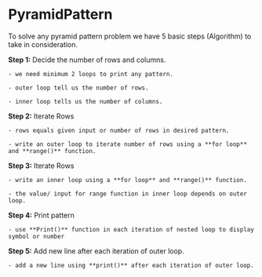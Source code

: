 # PyramidPattern

To solve any pyramid pattern problem we have 5 basic steps (Algorithm) to take in consideration.

**Step 1:** Decide the number of rows and columns.

    - we need minimum 2 loops to print any pattern.
    
    - outer loop tell us the number of rows.
    
    - inner loop tells us the number of columns.
    
**Step 2:** Iterate Rows

    - rows equals given input or number of rows in desired pattern.
    
    - write an outer loop to iterate number of rows using a **for loop** and **range()** function.
    
**Step 3:** Iterate Rows

    - write an inner loop using a **for loop** and **range()** function.
    
    - the value/ input for range function in inner loop depends on outer loop.
    
**Step 4:** Print pattern

    - use **Print()** function in each iteration of nested loop to display symbol or number
    
**Step 5:** Add new line after each iteration of outer loop.

    - add a new line using **print()** after each iteration of outer loop.
    

